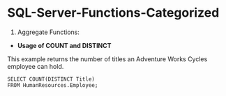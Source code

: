 # SQL-Server-Functions-Categorized

1. Aggregate Functions: 

- **Usage of COUNT and DISTINCT**

This example returns the number of titles an Adventure Works Cycles employee can hold.

    SELECT COUNT(DISTINCT Title)
    FROM HumanResources.Employee;

